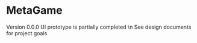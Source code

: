 # MetaGame

Version 0.0.0
UI prototype is partially completed \n
See design documents for project goals
